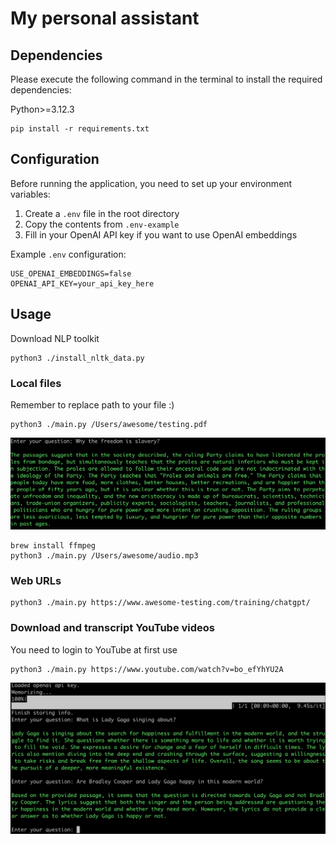 # My personal assistant

## Dependencies

Please execute the following command in the terminal to install the required dependencies:

Python>=3.12.3

```shell
pip install -r requirements.txt
```

## Configuration

Before running the application, you need to set up your environment variables:

1. Create a `.env` file in the root directory
2. Copy the contents from `.env-example`
3. Fill in your OpenAI API key if you want to use OpenAI embeddings

Example `.env` configuration:
```
USE_OPENAI_EMBEDDINGS=false
OPENAI_API_KEY=your_api_key_here
```

## Usage

Download NLP toolkit

```shell
python3 ./install_nltk_data.py
```

### Local files

Remember to replace path to your file :)

```shell
python3 ./main.py /Users/awesome/testing.pdf
```

![](1984.png)

```shell
brew install ffmpeg
python3 ./main.py /Users/awesome/audio.mp3
```

### Web URLs

```shell
python3 ./main.py https://www.awesome-testing.com/training/chatgpt/
```

### Download and transcript YouTube videos

You need to login to YouTube at first use

```shell
python3 ./main.py https://www.youtube.com/watch?v=bo_efYhYU2A
```

![](chat.png)